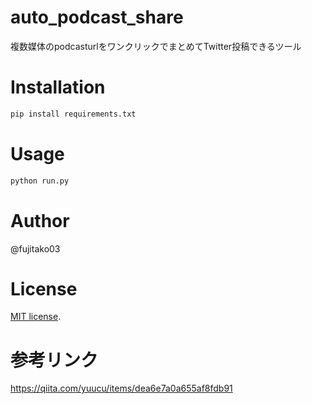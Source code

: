 # auto_podcast_share

複数媒体のpodcasturlをワンクリックでまとめてTwitter投稿できるツール


# Installation

```bash
pip install requirements.txt
```

# Usage

```bash
python run.py
```

# Author

@fujitako03

# License

[MIT license](https://en.wikipedia.org/wiki/MIT_License).

# 参考リンク

https://qiita.com/yuucu/items/dea6e7a0a655af8fdb91